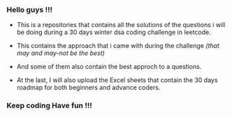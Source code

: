 ### Hello guys !!! 
* This is a repositories that contains all the solutions of the questions i will be doing during a 30 days winter dsa coding challenge in leetcode.

* This contains the approach that i came with during the challenge *(that may and may-not be the best)* 

* And some of them also contain the best approch to a questions. 

* At the last, I will also upload the Excel sheets that contain the 30 days roadmap for both beginners and advance coders. 

### Keep coding Have fun !!! 
